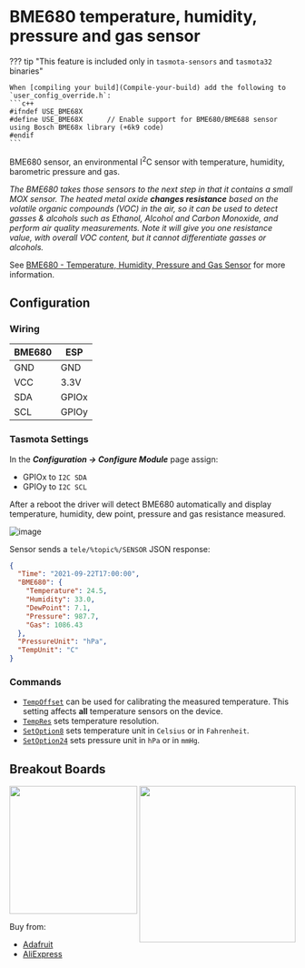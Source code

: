 # BME680 temperature, humidity, pressure and gas sensor
??? tip "This feature is included only in `tasmota-sensors` and `tasmota32` binaries" 

    When [compiling your build](Compile-your-build) add the following to `user_config_override.h`:
    ```c++
    #ifndef USE_BME68X
    #define USE_BME68X      // Enable support for BME680/BME688 sensor using Bosch BME68x library (+6k9 code)
    #endif
    ```

BME680 sensor, an environmental I<sup>2</sup>C sensor with temperature, humidity, barometric pressure and gas.

_The BME680 takes those sensors to the next step in that it contains a small MOX sensor. The heated metal oxide **changes resistance** based on the volatile organic compounds (VOC) in the air, so it can be used to detect gasses & alcohols such as Ethanol, Alcohol and Carbon Monoxide, and perform air quality measurements. Note it will give you one resistance value, with overall VOC content, but it cannot differentiate gasses or alcohols._

See [BME680 - Temperature, Humidity, Pressure and Gas Sensor](https://www.adafruit.com/product/3660) for more information.


## Configuration

### Wiring
| BME680   | ESP |
|---|---|
|GND   |GND   
|VCC   |3.3V   
|SDA   |GPIOx 
|SCL   |GPIOy

### Tasmota Settings 
In the **_Configuration -> Configure Module_** page assign:

- GPIOx to `I2C SDA`   
- GPIOy to `I2C SCL`

After a reboot the driver will detect BME680 automatically and display temperature, humidity, dew point, pressure and gas resistance measured.

![image](https://user-images.githubusercontent.com/6339962/134374908-a88c8bc6-0446-477e-9d98-ba2e00c527ef.png)

Sensor sends a  `tele/%topic%/SENSOR` JSON response:

```json
{
  "Time": "2021-09-22T17:00:00",
  "BME680": {
    "Temperature": 24.5,
    "Humidity": 33.0,
    "DewPoint": 7.1,
    "Pressure": 987.7,
    "Gas": 1086.43
  },
  "PressureUnit": "hPa",
  "TempUnit": "C"
}
```
### Commands
- [`TempOffset`](Commands.md#tempoffset) can be used for calibrating the measured temperature. This setting affects **all** temperature sensors on the device.
- [`TempRes`](Commands.md#tempres) sets temperature resolution.
- [`SetOption8`](Commands.md#setoption8) sets temperature unit in `Celsius` or in `Fahrenheit`.
- [`SetOption24`](Commands.md#setoption24) sets pressure unit in `hPa` or in `mmHg`.

## Breakout Boards
<img src="https://github.com/arendst/arendst.github.io/blob/master/media/wemos/bme680-gas-pressure-humidity-temperature-sensor.jpg?raw=true" width=225>
<img src="https://github.com/arendst/arendst.github.io/blob/master/media/wemos/bme680-gas-pressure-humidity-temperature-sensor-adafruit.jpg?raw=true" align=right width=275>

Buy from:
- [Adafruit](https://www.adafruit.com/product/3660)
- [AliExpress](https://aliexpress.com/item/CFsunbird-BME680-temperature-and-humidity-temperature-pressure-high-altitude-sensor/32852091387.html)
